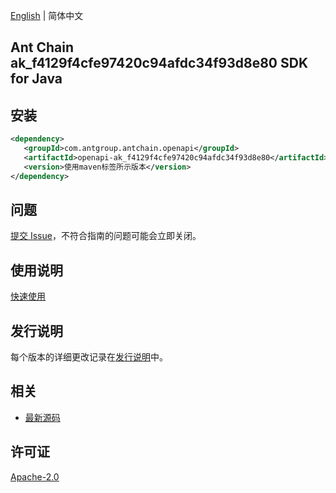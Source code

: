 [English](README.md) | 简体中文

## Ant Chain ak_f4129f4cfe97420c94afdc34f93d8e80 SDK for Java

## 安装

```xml
<dependency>
   <groupId>com.antgroup.antchain.openapi</groupId>
   <artifactId>openapi-ak_f4129f4cfe97420c94afdc34f93d8e80</artifactId>
   <version>使用maven标签所示版本</version>
</dependency>
```

## 问题

[提交 Issue](https://github.com/alipay/antchain-openapi-prod-sdk/issues/new)，不符合指南的问题可能会立即关闭。

## 使用说明

[快速使用](https://github.com/alipay/antchain-openapi-prod-sdk)

## 发行说明

每个版本的详细更改记录在[发行说明](./ChangeLog.txt)中。

## 相关

- [最新源码](https://github.com/alipay/antchain-openapi-prod-sdk/)

## 许可证

[Apache-2.0](http://www.apache.org/licenses/LICENSE-2.0)
